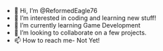 - 👋 Hi, I’m @ReformedEagle76
- 👀 I’m interested in coding and learning new stuff!
- 🌱 I’m currently learning Game Development
- 💞️ I’m looking to collaborate on a few projects.
- 📫 How to reach me- Not Yet!

<!---
ReformedEagle76/ReformedEagle76 is a ✨ special ✨ repository because its `README.md` (this file) appears on your GitHub profile.
You can click the Preview link to take a look at your changes.
--->
